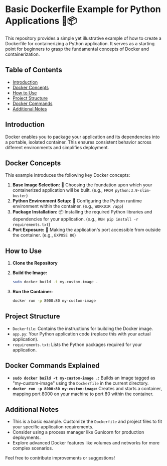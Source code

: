 # Basic Dockerfile Example for Python Applications 🐍📦

This repository provides a simple yet illustrative example of how to create a Dockerfile for containerizing a Python application. It serves as a starting point for beginners to grasp the fundamental concepts of Docker and containerization.

## Table of Contents

- [Introduction](#introduction)
- [Docker Concepts](#docker-concepts)
- [How to Use](#how-to-use)
- [Project Structure](#project-structure)
- [Docker Commands](#docker-commands-explained)
- [Additional Notes](#additional-notes)

## Introduction

Docker enables you to package your application and its dependencies into a portable, isolated container. This ensures consistent behavior across different environments and simplifies deployment.

## Docker Concepts

This example introduces the following key Docker concepts:

1.  **Base Image Selection:** 🧱 Choosing the foundation upon which your containerized application will be built. (e.g., `FROM python:3.9-slim-buster`)
2.  **Python Environment Setup:** 🐍 Configuring the Python runtime environment within the container. (e.g., `WORKDIR /app`)
3.  **Package Installation:** 📦 Installing the required Python libraries and dependencies for your application. (e.g., `RUN pip install -r requirements.txt`)
4.  **Port Exposure:** 🔌 Making the application's port accessible from outside the container. (e.g., `EXPOSE 80`)

## How to Use

1.  **Clone the Repository**

2.  **Build the Image:**
    ```bash
    sudo docker build -t my-custom-image .
    ```

3.  **Run the Container:**
    ```bash
    docker run -p 8000:80 my-custom-image
    ```

## Project Structure

-   `Dockerfile`: Contains the instructions for building the Docker image.
-   `app.py`: Your Python application code (replace this with your actual application).
-   `requirements.txt`: Lists the Python packages required for your application.

## Docker Commands Explained

-   **`sudo docker build -t my-custom-image .`:**  Builds an image tagged as "my-custom-image" using the `Dockerfile` in the current directory.
-   **`docker run -p 8000:80 my-custom-image`:** Creates and starts a container, mapping port 8000 on your machine to port 80 within the container.

## Additional Notes

-   This is a basic example. Customize the `Dockerfile` and project files to fit your specific application requirements.
-   Consider using a process manager like Gunicorn for production deployments.
-   Explore advanced Docker features like volumes and networks for more complex scenarios.

Feel free to contribute improvements or suggestions!
